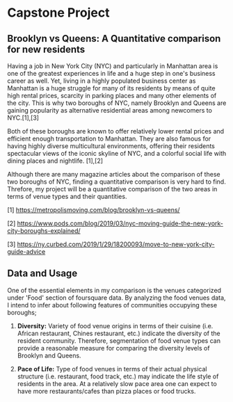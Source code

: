 # Capstone Project

## **Brooklyn vs Queens: A Quantitative comparison for new residents**

Having a job in New York City (NYC) and particularly in Manhattan area is
one of the greatest experiences in life and a huge step in one's 
business career as well. Yet, living in a highly populated business center 
as Manhattan is a huge struggle for many of its residents by means of quite 
high rental prices, scarcity in parking places and many other elements of the 
city. This is why two boroughs of NYC, namely Brooklyn and Queens are gaining
popularity as alternative residential areas among newcomers to NYC.[1],[3]

Both of these boroughs are known to offer relatively lower rental prices and 
efficient enough transportation to Manhattan. They are also famous for having
highly diverse multicultural environments, offering their residents spectacular 
views of the iconic skyline of NYC, and a colorful social life with dining places
and nightlife. [1],[2]

Although there are many magazine articles about the comparison of these two boroughs
of NYC, finding a quantitative comparison is very hard to find. Threfore, my project
will be a quantitative comparison of the two areas in terms of venue types and 
their quantities.


[1] https://metropolismoving.com/blog/brooklyn-vs-queens/

[2] https://www.pods.com/blog/2019/03/nyc-moving-guide-the-new-york-city-boroughs-explained/

[3] https://ny.curbed.com/2019/1/29/18200093/move-to-new-york-city-guide-advice


## **Data and Usage**

One of the essential elements in my comparison is the venues categorized under 
'Food' section of foursquare data. By analyzing the food venues data, I intend to infer
about following features of communities occupying these boroughs;

1. **Diversity:** Variety of food venue origins in terms of their cuisine (i.e. African
restaurant, Chines restaurant, etc.) indicate the diversity of the resident community.
Therefore, segmentation of food venue types can provide a reasonable measure for
comparing the diversity levels of Brooklyn and Queens.

2. **Pace of Life:** Type of food venues in terms of their actual physical structure (i.e. 
restaurant, food track, etc.) may indicate the life style of residents in the area. 
At a relatively slow pace area one can expect to have more restaurants/cafes than 
pizza places or food trucks. 
